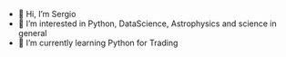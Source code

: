 - 👋 Hi, I’m Sergio
- 👀 I’m interested in Python, DataScience, Astrophysics and science in general
- 🌱 I’m currently learning Python for Trading

<!---
serrice/serrice is a ✨ special ✨ repository because its `README.md` (this file) appears on your GitHub profile.
You can click the Preview link to take a look at your changes.
--->
